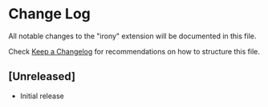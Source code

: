 # Change Log

All notable changes to the "irony" extension will be documented in this file.

Check [Keep a Changelog](http://keepachangelog.com/) for recommendations on how to structure this file.

## [Unreleased]

- Initial release
